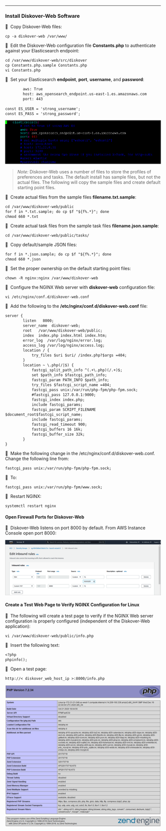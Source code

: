 ___
### Install Diskover-Web Software

🔴 &nbsp;Copy Diskover-Web files:
```
cp -a diskover-web /var/www/
```

🔴 &nbsp;Edit the Diskover-Web configuration file **Constants.php** to authenticate against your Elasticsearch endpoint:
```
cd /var/www/diskover-web/src/diskover
cp Constants.php.sample Constants.php
vi Constants.php
```

🔴 &nbsp;Set your Elasticsearch **endpoint**, **port**, **username**, and **password**:
```
        aws: True
        host: aws_opensearch_endpoint.us-east-1.es.amazonaws.com
        port: 443

const ES_USER = 'strong_username';
const ES_PASS = 'strong_password';
```
![Image: Set Elasticsearch Endpoint, Port, Username and Password](images/image_aws_customer_deployment_diskover_web_install_set_endpoint_username.png)

>_Note:_ Diskover-Web uses a number of files to store the profiles of preferences and tasks. The default install has sample files, but not the actual files. The following will copy the sample files and create default starting point files.

🔴 &nbsp;Create actual files from the sample files **filename.txt.sample**:
```
cd /var/www/diskover-web/public
for f in *.txt.sample; do cp $f "${f%.*}"; done
chmod 660 *.txt
```

🔴 &nbsp;Create actual task files from the sample task files **filename.json.sample**:
```
cd /var/www/diskover-web/public/tasks/
```

🔴 &nbsp;Copy default/sample JSON files:
```
for f in *.json.sample; do cp $f "${f%.*}"; done
chmod 660 *.json
```

🔴 &nbsp;Set the proper ownership on the default starting point files:
```
chown -R nginx:nginx /var/www/diskover-web
```

🔴 &nbsp;Configure the NGINX Web server with **diskover-web** configuration file:
```
vi /etc/nginx/conf.d/diskover-web.conf
```

🔴 &nbsp;Add the following to the **/etc/nginx/conf.d/diskover-web.conf** file:
```
server {
        listen   8000;
        server_name  diskover-web;
        root   /var/www/diskover-web/public;
        index  index.php index.html index.htm;
        error_log  /var/log/nginx/error.log;
        access_log /var/log/nginx/access.log;
        location / {
            try_files $uri $uri/ /index.php?$args =404;
        }
        location ~ \.php(/|$) {
            fastcgi_split_path_info ^(.+\.php)(/.+)$;
            set $path_info $fastcgi_path_info;
            fastcgi_param PATH_INFO $path_info;
            try_files $fastcgi_script_name =404; 
            fastcgi_pass unix:/var/run/php-fpm/php-fpm.sock;
            #fastcgi_pass 127.0.0.1:9000;
            fastcgi_index index.php;
            include fastcgi_params;
            fastcgi_param SCRIPT_FILENAME $document_root$fastcgi_script_name;
            include fastcgi_params;
            fastcgi_read_timeout 900;
            fastcgi_buffers 16 16k;
            fastcgi_buffer_size 32k;
        }
}
```

🔴 &nbsp;Make the following change in the /etc/nginx/conf.d/diskover-web.conf. Change the following line from:
```
fastcgi_pass unix:/var/run/php-fpm/php-fpm.sock;
```

🔴 &nbsp;To:
```
fastcgi_pass unix:/var/run/php-fpm/www.sock;
```

🔴 &nbsp;Restart NGINX:
```
systemctl restart nginx
```

#### Open Firewall Ports for Diskover-Web

🔴 &nbsp;Diskover-Web listens on port 8000 by default. From AWS Instance Console open port 8000:

![Image: Test EC2 Web Server Configuration](images/image_aws_customer_deployment_diskover_web_open_8000_port.png)

#### Create a Test Web Page to Verify NGINX Configuration for Linux

🔴 &nbsp;The following will create a test page to verify if the NGINX Web server configuration is properly configured (independent of the Diskover-Web application):
```
vi /var/www/diskover-web/public/info.php
```

🔴 &nbsp;Insert the following text:
```
<?php
phpinfo();
```

🔴 &nbsp;Open a test page:
```
http://< diskover_web_host_ip >:8000/info.php
```

![Image: PHP Specs](images/image_diskover_web_install_for_linux_test_php.png)
